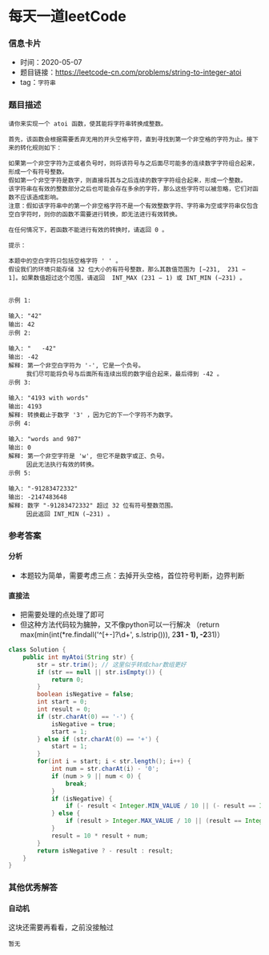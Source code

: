 # 每天一道leetCode

### 信息卡片

- 时间：2020-05-07
- 题目链接：https://leetcode-cn.com/problems/string-to-integer-atoi
- tag：`字符串`

### 题目描述

```
请你来实现一个 atoi 函数，使其能将字符串转换成整数。

首先，该函数会根据需要丢弃无用的开头空格字符，直到寻找到第一个非空格的字符为止。接下来的转化规则如下：

如果第一个非空字符为正或者负号时，则将该符号与之后面尽可能多的连续数字字符组合起来，形成一个有符号整数。
假如第一个非空字符是数字，则直接将其与之后连续的数字字符组合起来，形成一个整数。
该字符串在有效的整数部分之后也可能会存在多余的字符，那么这些字符可以被忽略，它们对函数不应该造成影响。
注意：假如该字符串中的第一个非空格字符不是一个有效整数字符、字符串为空或字符串仅包含空白字符时，则你的函数不需要进行转换，即无法进行有效转换。

在任何情况下，若函数不能进行有效的转换时，请返回 0 。

提示：

本题中的空白字符只包括空格字符 ' ' 。
假设我们的环境只能存储 32 位大小的有符号整数，那么其数值范围为 [−231,  231 − 1]。如果数值超过这个范围，请返回  INT_MAX (231 − 1) 或 INT_MIN (−231) 。
 

示例 1:

输入: "42"
输出: 42
示例 2:

输入: "   -42"
输出: -42
解释: 第一个非空白字符为 '-', 它是一个负号。
     我们尽可能将负号与后面所有连续出现的数字组合起来，最后得到 -42 。
示例 3:

输入: "4193 with words"
输出: 4193
解释: 转换截止于数字 '3' ，因为它的下一个字符不为数字。
示例 4:

输入: "words and 987"
输出: 0
解释: 第一个非空字符是 'w', 但它不是数字或正、负号。
     因此无法执行有效的转换。
示例 5:

输入: "-91283472332"
输出: -2147483648
解释: 数字 "-91283472332" 超过 32 位有符号整数范围。 
     因此返回 INT_MIN (−231) 。
```

### 参考答案

#### 分析
- 本题较为简单，需要考虑三点：去掉开头空格，首位符号判断，边界判断

#### 直接法
- 把需要处理的点处理了即可
- 但这种方法代码较为臃肿，又不像python可以一行解决 （return max(min(int(*re.findall('^[\+\-]?\d+', s.lstrip())), 2**31 - 1), -2**31)）

```java
class Solution {
    public int myAtoi(String str) {
        str = str.trim(); // 这里似乎转成char数组更好
        if (str == null || str.isEmpty()) {
            return 0;
        }
        boolean isNegative = false;
        int start = 0;
        int result = 0;
        if (str.charAt(0) == '-') {
            isNegative = true;
            start = 1;
        } else if (str.charAt(0) == '+') {
            start = 1;
        }
        for(int i = start; i < str.length(); i++) {
            int num = str.charAt(i) - '0';
            if (num > 9 || num < 0) {
                break;
            }
            if (isNegative) {
                if (- result < Integer.MIN_VALUE / 10 || (- result == Integer.MIN_VALUE /10 && num > 8)) {return Integer.MIN_VALUE;}
            } else {
                if (result > Integer.MAX_VALUE / 10 || (result == Integer.MAX_VALUE /10 && num > 7)) {return Integer.MAX_VALUE;}
            }
            result = 10 * result + num;
        }
        return isNegative ? - result : result;
    }
}
```
### 其他优秀解答

#### 自动机

这块还需要再看看，之前没接触过
```
暂无
```
